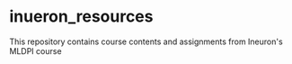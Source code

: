 # inueron_resources
This repository contains course contents and assignments from Ineuron's MLDPI course
